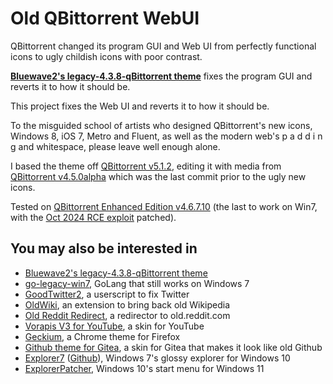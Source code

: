 # Old QBittorrent WebUI

QBittorrent changed its program GUI and Web UI from perfectly functional icons to ugly childish icons with poor contrast.

**[Bluewave2's legacy-4.3.8-qBittorrent theme](https://github.com/Bluewave2/legacy-4.3.8-qBittorrent)** fixes the program GUI and reverts it to how it should be.

This project fixes the Web UI and reverts it to how it should be. 

To the misguided school of artists who designed QBittorrent's new icons, Windows 8, iOS 7, Metro and Fluent, as well as the modern web's p a d d i n g and whitespace, please leave well enough alone.

I based the theme off [QBittorrent v5.1.2](https://github.com/qbittorrent/qBittorrent/commit/3de2a9f486a77a911fab986daabbe50ce7c85b04), editing it with media from [QBittorrent v4.5.0alpha](https://github.com/qbittorrent/qBittorrent/tree/c47e29c7c8f6ffc4a86bcbfbf34e5b416f4d2569) which was the last commit prior to the ugly new icons.

Tested on [QBittorrent Enhanced Edition v4.6.7.10](https://github.com/c0re100/qBittorrent-Enhanced-Edition/releases/tag/release-4.6.7.10) (the last to work on Win7, with the [Oct 2024 RCE exploit](https://news.ycombinator.com/item?id=42004219) patched).

## You may also be interested in
- [Bluewave2's legacy-4.3.8-qBittorrent theme](https://github.com/Bluewave2/legacy-4.3.8-qBittorrent)
- [go-legacy-win7](https://github.com/thongtech/go-legacy-win7), GoLang that still works on Windows 7
- [GoodTwitter2](https://github.com/Bl4Cc4t/GoodTwitter2), a userscript to fix Twitter
- [OldWiki](https://chromewebstore.google.com/detail/old-wiki/cphagceemhgokfclmbnkpfkmchbfnclb?pli=1), an extension to bring back old Wikipedia
- [Old Reddit Redirect](https://chromewebstore.google.com/detail/old-reddit-redirect/dneaehbmnbhcippjikoajpoabadpodje), a redirector to old.reddit.com
- [Vorapis V3 for YouTube](https://vorapis.pages.dev/#/), a skin for YouTube
- [Geckium](https://github.com/angelbruni/Geckium), a Chrome theme for Firefox
- [Github theme for Gitea](https://codeberg.org/Darthagnon/gitea-github-theme), a skin for Gitea that makes it look like old Github
- [Explorer7](https://winclassic.net/thread/2588/explorer7-windows-explorer-10-11) ([Github](https://github.com/world-windows-federation/explorer7)), Windows 7's glossy explorer for Windows 10
- [ExplorerPatcher](https://github.com/valinet/ExplorerPatcher), Windows 10's start menu for Windows 11
